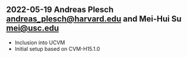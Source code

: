 ## 2022-05-19 Andreas Plesch <andreas_plesch@harvard.edu> and Mei-Hui Su <mei@usc.edu>
* Inclusion into UCVM
* Initial setup based on CVM-H15.1.0


